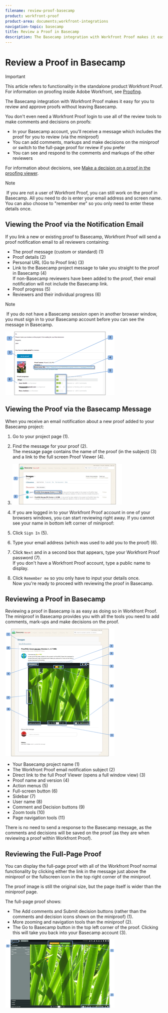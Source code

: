 ```yaml
---
filename: review-proof-basecamp
product: workfront-proof
product-area: documents;workfront-integrations
navigation-topic: basecamp
title: Review a Proof in Basecamp
description: The Basecamp integration with Workfront Proof makes it easy for you to review and approve proofs without leaving Basecamp.
---
```


# Review a Proof in Basecamp

>[!IMPORTANT]
>
>This article refers to functionality in the standalone product Workfront Proof. For information on proofing inside Adobe Workfront, see [Proofing](../../../review-and-approve-work/proofing/proofing.md).

The Basecamp integration with Workfront Proof makes it easy for you to review and approve proofs without leaving Basecamp.

You don't even need a Workfront Proof login to use all of the review tools to make comments and decisions on proofs:

* In your Basecamp account, you'll receive a message which includes the proof for you to review (via the miniproof)
* You can add comments, markups and make decisions on the miniproof or switch to the full-page proof for review if you prefer
* You can see and respond to the comments and markups of the other reviewers

For information about decisions, see [Make a decision on a proof in the proofing viewer](../../../review-and-approve-work/proofing/reviewing-proofs-within-workfront/make-a-decision-on-a-proof/make-decisions-on-proof.md).

>[!NOTE]
>
>&nbsp;If you are not a user of Workfront Proof, you can still work on the proof in Basecamp. All you need to do is enter your email address and screen name. You can also choose to "remember me" so you only need to enter these details once.

## Viewing the Proof via the Notification Email

If you link a new or existing proof to Basecamp, Workfront Proof will send a proof notification email to all reviewers containing:

* The proof message (custom or standard) (1)
* Proof details (2)
* Personal URL (Go to Proof link) (3)
* Link to the Basecamp project message to take you straight to the proof in Basecamp (4)  
  If non-Basecamp reviewers have been added to the proof, their email notification will not include the Basecamp link.
* Proof progress (5)
* Reviewers and their individual progress (6)

>[!NOTE]
>
>&nbsp;If you do not have a Basecamp session open in another browser window, you must sign in to your Basecamp account before you can see the message in Basecamp.

![Basecamp_ProofHQ_email_notification1__1_.png](assets/basecamp-proofhq-email-notification1--1--350x202.png)

## Viewing the Proof via the Basecamp Message

When you receive an email notification about a new proof added to your Basecamp project:

1. Go to your project page (1).
1. Find the message for your proof (2).  
   The message page contains the name of the proof (in the subject) (3) and a&nbsp;link to the full screen Proof Viewer (4).
1. ![Basecamp_messages_1.png](assets/basecamp-messages-1-350x129.png)

1. If you are logged in to your Workfront Proof account in one of your browsers windows, you can start reviewing right away. If you cannot see your name in bottom left corner of miniproof:
1. Click `Sign In` (5).
1. Type your email address (which was used to add you to the proof) (6).
1. Click `Next` and in a second box that appears, type your Workfront Proof password (7).  
   If you don't have a Workfront Proof account, type a public name to display.

1. Click `Remember me` so you only have to input your details once.  
   Now you're ready to proceed with reviewing the proof in Basecamp.

## Reviewing a Proof in Basecamp

Reviewing a proof in Basecamp is as easy as doing so in Workfront Proof. The miniproof in Basecamp provides you with all the tools you need to add comments, mark-ups and make decisions on the proof.

![Basecamp_message_window_with_miniproof.png](assets/basecamp-message-window-with-miniproof-350x406.png)

* Your Basecamp project name (1)
* The Workfront Proof email notification subject (2)
* Direct link to the full Proof Viewer (opens a full window view) (3)
* Proof name and version (4)
* Action menus (5)
* Full-screen button (6)
* Sidebar (7)
* User name (8)
* Comment and Decision buttons (9)
* Zoom tools (10)
* Page navigation tools (11)

There is no need to send a response to the Basecamp message, as the comments and decisions will be saved on the proof (as they are when reviewing a proof within Workfront Proof).

## Reviewing the Full-Page Proof&nbsp;

You can display the full-page proof with all of the Workfront Proof normal functionality by clicking either the link in the message just above the miniproof or the fullscreen icon in the top right corner of the miniproof.

The proof image is still the original size, but the page itself is wider than the miniproof page.

The full-page proof shows:

* The Add comments and Submit decision buttons (rather than the comments and decision icons shown on the miniproof) (1).
* More zooming and navigation tools than the miniproof (2).
* The Go to Basecamp button in the top left corner of the proof. Clicking this will take you back into your Basecamp account (3).

![ProofHQ_full_screen_view.png](assets/proofhq-full-screen-view-350x217.png)

